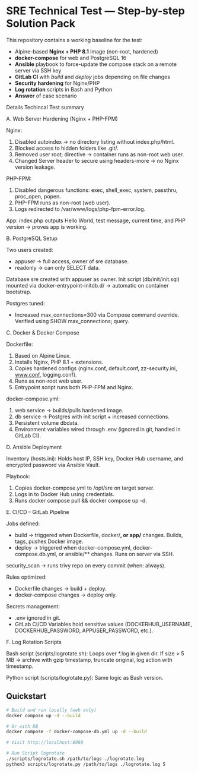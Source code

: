 # SRE Technical Test — Step-by-step Solution Pack

This repository contains a working baseline for the test:

- Alpine-based **Nginx + PHP 8.1** image (non-root, hardened)
- **docker-compose** for web and PostgreSQL 16
- **Ansible** playbook to force-update the compose stack on a remote server via SSH key
- **GitLab CI** with *build* and *deploy* jobs depending on file changes
- **Security hardening** for Nginx/PHP
- **Log rotation** scripts in Bash and Python
- **Answer** of case scenario

Details Techincal Test summary

A. Web Server Hardening (Nginx + PHP-FPM)

Nginx:

1. Disabled autoindex → no directory listing without index.php/html.
2. Blocked access to hidden folders like .git/.
3. Removed user root; directive → container runs as non-root web user.
4. Changed Server header to secure using headers-more → no Nginx version leakage.

PHP-FPM:

1. Disabled dangerous functions: exec, shell_exec, system, passthru, proc_open, popen.
2. PHP-FPM runs as non-root (web user).
3. Logs redirected to /var/www/logs/php-fpm-error.log.

App:
index.php outputs Hello World, test message, current time, and PHP version → proves app is working.

B. PostgreSQL Setup

Two users created:
- appuser → full access, owner of sre database.
- readonly → can only SELECT data.

Database sre created with appuser as owner.
Init script (db/init/init.sql) mounted via docker-entrypoint-initdb.d/ → automatic on container bootstrap.

Postgres tuned:
- Increased max_connections=300 via Compose command override.
Verified using SHOW max_connections; query.

C. Docker & Docker Compose

Dockerfile:
1. Based on Alpine Linux.
2. Installs Nginx, PHP 8.1 + extensions.
3. Copies hardened configs (nginx.conf, default.conf, zz-security.ini, www.conf, logging.conf).
4. Runs as non-root web user.
5. Entrypoint script runs both PHP-FPM and Nginx.

docker-compose.yml:
1. web service → builds/pulls hardened image.
2. db service → Postgres with init script + increased connections.
3. Persistent volume dbdata.
4. Environment variables wired through .env (ignored in git, handled in GitLab CI).

D. Ansible Deployment

Inventory (hosts.ini):
Holds host IP, SSH key, Docker Hub username, and encrypted password via Ansible Vault.

Playbook:
1. Copies docker-compose.yml to /opt/sre on target server.
2. Logs in to Docker Hub using credentials.
3. Runs docker compose pull && docker compose up -d.

E. CI/CD – GitLab Pipeline

Jobs defined:
- build → triggered when Dockerfile, docker/**, or app/** changes. Builds, tags, pushes Docker image.
- deploy → triggered when docker-compose.yml, docker-compose.db.yml, or ansible/** changes. Runs on server via SSH.

security_scan → runs trivy repo on every commit (when: always).

Rules optimized:
- Dockerfile changes → build + deploy.
- docker-compose changes → deploy only.

Secrets management:
- .env ignored in git.
- GitLab CI/CD Variables hold sensitive values (DOCKERHUB_USERNAME, DOCKERHUB_PASSWORD, APPUSER_PASSWORD, etc.).

F. Log Rotation Scripts

Bash script (scripts/logrotate.sh):
Loops over *.log in given dir.
If size > 5 MB → archive with gzip timestamp, truncate original, log action with timestamp.

Python script (scripts/logrotate.py):
Same logic as Bash version.


## Quickstart
```bash
# Build and run locally (web only)
docker compose up -d --build

# Or with DB
docker compose -f docker-compose-db.yml up -d --build

# Visit http://localhost:8080

# Run Script logrotate
./scripts/logrotate.sh /path/to/logs ./logrotate.log
python3 scripts/logrotate.py /path/to/logs ./logrotate.log 5
